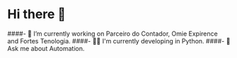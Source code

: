 # Hi there 👋

####- 🔭 I’m currently working on Parceiro do Contador, Omie Expirence and Fortes Tenologia.
####- 🧑‍💻 I'm currently developing in Python.
####- 💬 Ask me about Automation.


